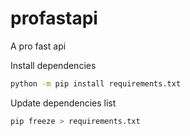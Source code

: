 # profastapi
A pro fast api

Install dependencies

```sh
python -m pip install requirements.txt
```

Update dependencies list

```sh
pip freeze > requirements.txt
```
